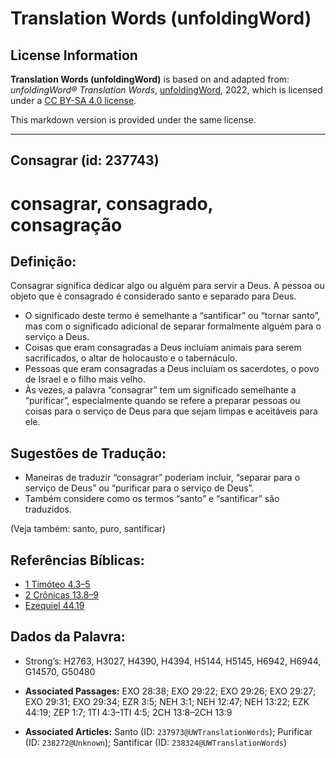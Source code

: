 # Translation Words (unfoldingWord)

## License Information

**Translation Words (unfoldingWord)** is based on and adapted from: _unfoldingWord® Translation Words_, [unfoldingWord](https://unfoldingword.org/utw), 2022, which is licensed under a [CC BY-SA 4.0 license](https://creativecommons.org/licenses/by-sa/4.0/legalcode.en).

This markdown version is provided under the same license.



--------------------------------

## Consagrar (id: 237743)

consagrar, consagrado, consagração
==================================

Definição:
----------

Consagrar significa dedicar algo ou alguém para servir a Deus. A pessoa ou objeto que é consagrado é considerado santo e separado para Deus.

* O significado deste termo é semelhante a “santificar” ou “tornar santo”, mas com o significado adicional de separar formalmente alguém para o serviço a Deus.
* Coisas que eram consagradas a Deus incluíam animais para serem sacrificados, o altar de holocausto e o tabernáculo.
* Pessoas que eram consagradas a Deus incluíam os sacerdotes, o povo de Israel e o filho mais velho.
* Às vezes, a palavra “consagrar” tem um significado semelhante a “purificar”, especialmente quando se refere a preparar pessoas ou coisas para o serviço de Deus para que sejam limpas e aceitáveis para ele.

Sugestões de Tradução:
----------------------

* Maneiras de traduzir “consagrar” poderiam incluir, “separar para o serviço de Deus” ou “purificar para o serviço de Deus”.
* Também considere como os termos “santo” e “santificar” são traduzidos.

(Veja também: santo, puro, santificar)

Referências Bíblicas:
---------------------

* [1 Timóteo 4\.3–5](https://ref.ly/1Tim4:3-1Tim4:5)
* [2 Crônicas 13\.8–9](https://ref.ly/2Chr13:8-2Chr13:9)
* [Ezequiel 44\.19](https://ref.ly/Ezek44:19)

Dados da Palavra:
-----------------

* Strong’s: H2763, H3027, H4390, H4394, H5144, H5145, H6942, H6944, G14570, G50480

* **Associated Passages:** EXO 28:38; EXO 29:22; EXO 29:26; EXO 29:27; EXO 29:31; EXO 29:34; EZR 3:5; NEH 3:1; NEH 12:47; NEH 13:22; EZK 44:19; ZEP 1:7; 1TI 4:3–1TI 4:5; 2CH 13:8–2CH 13:9
* **Associated Articles:** Santo (ID: `237973@UWTranslationWords`); Purificar (ID: `238272@Unknown`); Santificar (ID: `238324@UWTranslationWords`)

